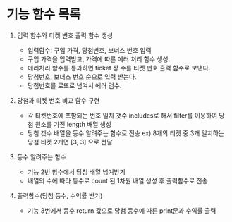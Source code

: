 # 기능 함수 목록

1. 입력 함수와 티켓 번호 출력 함수 생성
    * 입력함수: 구입 가격, 당첨번호, 보너스 번호 입력
    * 구입 가격을 입력받고, 가격에 따른 에러 처리 함수 생성.
    * 에러처리 함수를 통과하면 ticket 장 수를 티켓 번호 출력 함수로 보낸다. 
    * 당첨번호, 보너스 번호 순으로 입력 받는다.
    * 당첨번호를 로또로 넘겨서 에러 검수.

2. 당첨과 티켓 번호 비교 함수 구현
    * 각 티켓번호에 포함되는 번호 일치 갯수 includes로 해서 filter를 이용하여 당첨 원소를 가진 length 배열 생성
    * 당첨 갯수 배열을 등수 알려주는 함수로 전송 ex) 8개의 티켓 중 3개 일치하는 당첨 티켓 2개면 [3, 3] 으로 전달

3. 등수 알려주는 함수 
    * 기능 2번 함수에서 당첨 배열 넘겨받기
    * 배열의 수에 따라 등수로 count 된 1차원 배열 생성 후 출력함수로 전송

4. 출력함수(당첨 등수, 수익률 받기)
    * 기능 3번에서 등수 return 값으로 당첨 등수에 따른 print문과 수익률 출력